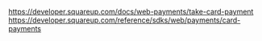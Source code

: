 [](https://developer.squareup.com/reference/square/payments-api)
https://developer.squareup.com/docs/web-payments/take-card-payment
https://developer.squareup.com/reference/sdks/web/payments/card-payments